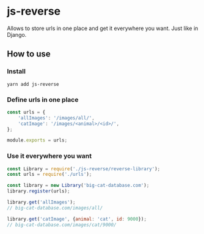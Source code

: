 # js-reverse

Allows to store urls in one place and get it everywhere you want. Just like in Django.

## How to use

### Install

```
yarn add js-reverse
```

### Define urls in one place

```Javascript
const urls = {
    'allImages': '/images/all/',
    'catImage': '/images/<animal>/<id>/',
};

module.exports = urls;
```

### Use it everywhere you want

```Javascript
const Library = require('./js-reverse/reverse-library');
const urls = require('./urls');

const library = new Library('big-cat-database.com');
library.register(urls);

library.get('allImages');
// big-cat-database.com/images/all/

library.get('catImage', {animal: 'cat', id: 9000});
// big-cat-database.com/images/cat/9000/
```
